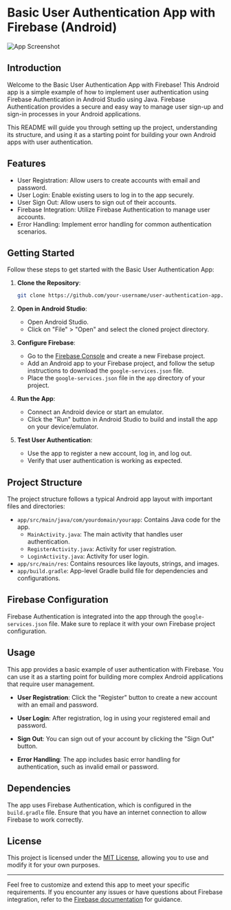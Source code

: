 # Basic User Authentication App with Firebase (Android)

![App Screenshot](screenshot.png)

## Introduction

Welcome to the Basic User Authentication App with Firebase! This Android app is a simple example of how to implement user authentication using Firebase Authentication in Android Studio using Java. Firebase Authentication provides a secure and easy way to manage user sign-up and sign-in processes in your Android applications.

This README will guide you through setting up the project, understanding its structure, and using it as a starting point for building your own Android apps with user authentication.

## Features

- User Registration: Allow users to create accounts with email and password.
- User Login: Enable existing users to log in to the app securely.
- User Sign Out: Allow users to sign out of their accounts.
- Firebase Integration: Utilize Firebase Authentication to manage user accounts.
- Error Handling: Implement error handling for common authentication scenarios.

## Getting Started

Follow these steps to get started with the Basic User Authentication App:

1. **Clone the Repository**:

   ```bash
   git clone https://github.com/your-username/user-authentication-app.git
   ```

2. **Open in Android Studio**:

   - Open Android Studio.
   - Click on "File" > "Open" and select the cloned project directory.

3. **Configure Firebase**:

   - Go to the [Firebase Console](https://console.firebase.google.com/) and create a new Firebase project.
   - Add an Android app to your Firebase project, and follow the setup instructions to download the `google-services.json` file.
   - Place the `google-services.json` file in the `app` directory of your project.

4. **Run the App**:

   - Connect an Android device or start an emulator.
   - Click the "Run" button in Android Studio to build and install the app on your device/emulator.

5. **Test User Authentication**:

   - Use the app to register a new account, log in, and log out.
   - Verify that user authentication is working as expected.

## Project Structure

The project structure follows a typical Android app layout with important files and directories:

- `app/src/main/java/com/yourdomain/yourapp`: Contains Java code for the app.
  - `MainActivity.java`: The main activity that handles user authentication.
  - `RegisterActivity.java`: Activity for user registration.
  - `LoginActivity.java`: Activity for user login.
- `app/src/main/res`: Contains resources like layouts, strings, and images.
- `app/build.gradle`: App-level Gradle build file for dependencies and configurations.

## Firebase Configuration

Firebase Authentication is integrated into the app through the `google-services.json` file. Make sure to replace it with your own Firebase project configuration.

## Usage

This app provides a basic example of user authentication with Firebase. You can use it as a starting point for building more complex Android applications that require user management.

- **User Registration**: Click the "Register" button to create a new account with an email and password.

- **User Login**: After registration, log in using your registered email and password.

- **Sign Out**: You can sign out of your account by clicking the "Sign Out" button.

- **Error Handling**: The app includes basic error handling for authentication, such as invalid email or password.

## Dependencies

The app uses Firebase Authentication, which is configured in the `build.gradle` file. Ensure that you have an internet connection to allow Firebase to work correctly.

## License

This project is licensed under the [MIT License](LICENSE), allowing you to use and modify it for your own purposes.

---

Feel free to customize and extend this app to meet your specific requirements. If you encounter any issues or have questions about Firebase integration, refer to the [Firebase documentation](https://firebase.google.com/docs) for guidance.
